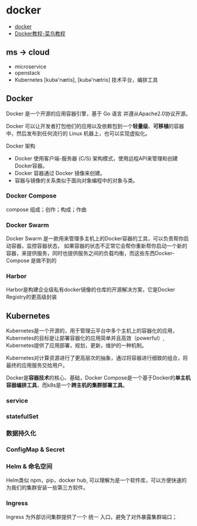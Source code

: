 # docker
- [docker](https://www.jianshu.com/p/2a9ae69c337d)
- [Docker教程-菜鸟教程](https://www.runoob.com/docker/docker-tutorial.html)

## ms -> cloud
* microservice
* openstack
* Kubernetes [kubə'nætis], [kubə'nætris] 技术平台，编排工具

## Docker
Docker 是一个开源的应用容器引擎，基于 Go 语言 并遵从Apache2.0协议开源。

Docker 可以让开发者打包他们的应用以及依赖包到一个**轻量级**、**可移植**的容器中，然后发布到任何流行的 Linux 机器上，也可以实现虚拟化。

Docker 架构
- Docker 使用客户端-服务器 (C/S) 架构模式，使用远程API来管理和创建Docker容器。
- Docker 容器通过 Docker 镜像来创建。
- 容器与镜像的关系类似于面向对象编程中的对象与类。

### Docker Compose
compose 组成；创作；构成；作曲

### Docker Swarm
Docker Swarm 是一款用来管理多主机上的Docker容器的工具，可以负责帮你启动容器，监控容器状态，
如果容器的状态不正常它会帮你重新帮你启动一个新的容器，来提供服务，同时也提供服务之间的负载均衡，而这些东西Docker-Compose 是做不到的

### Harbor
Harbor是构建企业级私有docker镜像的仓库的开源解决方案，它是Docker Registry的更高级封装

## Kubernetes
Kubernetes是一个开源的，用于管理云平台中多个主机上的容器化的应用，Kubernetes的目标是让部署容器化的应用简单并且高效（powerful）,
Kubernetes提供了应用部署，规划，更新，维护的一种机制。

Kubernetes对计算资源进行了更高层次的抽象，通过将容器进行细致的组合，将最终的应用服务交给用户。

Docker是**容器技术**的核心、基础，Docker Compose是一个基于Docker的**单主机容器编排工具**，而k8s是一个**跨主机的集群部署工具**。

### service
### statefulSet
### 数据持久化
### ConfigMap & Secret
### Helm & 命名空间
Helm类似 npm，pip，docker hub, 可以理解为是一个软件库，可以方便快速的为我们的集群安装一些第三方软件。
### Ingress
Ingress 为外部访问集群提供了一个 统一 入口，避免了对外暴露集群端口；
